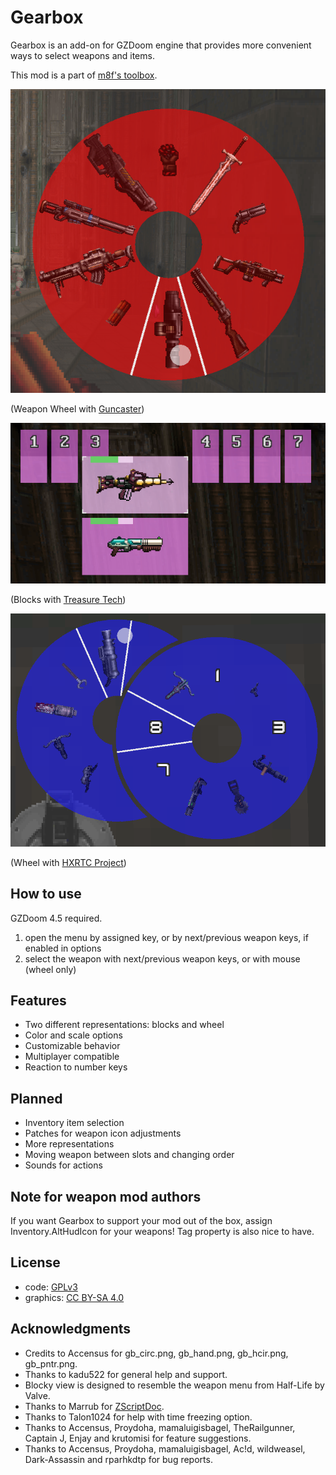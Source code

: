 # Gearbox

Gearbox is an add-on for GZDoom engine that provides more convenient ways to
select weapons and items.

This mod is a part of [m8f's toolbox](https://mmaulwurff.github.io/pages/toolbox).

![Wheel with Guncaster](screenshots/wheel-guncaster.png)

(Weapon Wheel with [Guncaster](https://forum.zdoom.org/viewtopic.php?f=43&t=37066))

![Blocks with Treasure Tech](screenshots/blocks-treasure-tech.png)

(Blocks with [Treasure Tech](https://forum.zdoom.org/viewtopic.php?f=43&t=66995))

![Wheel with HXRTC Project](screenshots/multiwheel-hxrtc.png)

(Wheel with [HXRTC Project](https://forum.zdoom.org/viewtopic.php?f=43&t=48074))

## How to use

GZDoom 4.5 required.

1. open the menu by assigned key, or by next/previous weapon keys, if enabled in
   options
2. select the weapon with next/previous weapon keys, or with mouse (wheel only)

## Features

- Two different representations: blocks and wheel
- Color and scale options
- Customizable behavior
- Multiplayer compatible
- Reaction to number keys

## Planned

- Inventory item selection
- Patches for weapon icon adjustments
- More representations
- Moving weapon between slots and changing order
- Sounds for actions

## Note for weapon mod authors

If you want Gearbox to support your mod out of the box, assign
Inventory.AltHudIcon for your weapons! Tag property is also nice to have.

## License

- code: [GPLv3](copying.txt)
- graphics: [CC BY-SA 4.0](https://creativecommons.org/licenses/by-sa/4.0/)

## Acknowledgments

- Credits to Accensus for gb_circ.png, gb_hand.png, gb_hcir.png, gb_pntr.png.
- Thanks to kadu522 for general help and support.
- Blocky view is designed to resemble the weapon menu from Half-Life by Valve.
- Thanks to Marrub for [ZScriptDoc](https://github.com/marrub--/zdoom-doc).
- Thanks to Talon1024 for help with time freezing option.
- Thanks to Accensus, Proydoha, mamaluigisbagel, TheRailgunner, Captain J, Enjay
  and krutomisi for feature suggestions.
- Thanks to Accensus, Proydoha, mamaluigisbagel, Ac!d, wildweasel, Dark-Assassin
  and rparhkdtp for bug reports.
